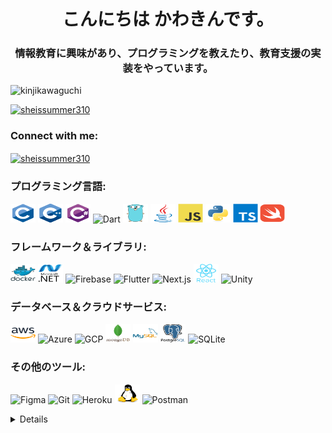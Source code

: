 <h1 align="center">こんにちは かわきんです。</h1>
<h3 align="center">情報教育に興味があり、プログラミングを教えたり、教育支援の実装をやっています。</h3>

<p align="left">
    <img src="https://komarev.com/ghpvc/?username=kinjikawaguchi&label=Profile%20views&color=0e75b6&style=flat" alt="kinjikawaguchi" />
</p>

<p align="left">
    <a href="https://twitter.com/sheissummer310" target="blank">
        <img src="https://img.shields.io/twitter/follow/sheissummer310?logo=twitter&style=for-the-badge" alt="sheissummer310" />
    </a>
</p>

<h3 align="left">Connect with me:</h3>
<p align="left">
    <a href="https://twitter.com/sheissummer310" target="blank">
        <img align="center" src="https://raw.githubusercontent.com/rahuldkjain/github-profile-readme-generator/master/src/images/icons/Social/twitter.svg" alt="sheissummer310" height="30" width="40" />
    </a>
</p>

<h3 align="left">プログラミング言語:</h3>
<p align="left">
    <img src="https://raw.githubusercontent.com/devicons/devicon/master/icons/c/c-original.svg" alt="C" width="40" height="30"/>
    <img src="https://raw.githubusercontent.com/devicons/devicon/master/icons/cplusplus/cplusplus-original.svg" alt="C++" width="40" height="30"/>
    <img src="https://raw.githubusercontent.com/devicons/devicon/master/icons/csharp/csharp-original.svg" alt="C#" width="40" height="30"/>
    <img src="https://www.vectorlogo.zone/logos/dartlang/dartlang-icon.svg" alt="Dart" width="30" height="30"/>
    <img src="https://raw.githubusercontent.com/devicons/devicon/master/icons/go/go-original.svg" alt="Go" width="40" height="30"/>
    <img src="https://raw.githubusercontent.com/devicons/devicon/master/icons/java/java-original.svg" alt="Java" width="40" height="30"/>
    <img src="https://raw.githubusercontent.com/devicons/devicon/master/icons/javascript/javascript-original.svg" alt="JavaScript" width="40" height="30"/>
    <img src="https://raw.githubusercontent.com/devicons/devicon/master/icons/python/python-original.svg" alt="Python" width="40" height="30"/>
    <img src="https://raw.githubusercontent.com/devicons/devicon/master/icons/typescript/typescript-original.svg" alt="TypeScript" width="40" height="30"/>
    <img src="https://raw.githubusercontent.com/devicons/devicon/master/icons/swift/swift-original.svg" alt="Swift" width="40" height="30"/>
</p>

<h3 align="left">フレームワーク＆ライブラリ:</h3>
<p align="left">
    <img src="https://raw.githubusercontent.com/devicons/devicon/master/icons/docker/docker-original-wordmark.svg" alt="Docker" width="40" height="30"/>
    <img src="https://raw.githubusercontent.com/devicons/devicon/master/icons/dot-net/dot-net-original-wordmark.svg" alt="DotNet" width="40" height="30"/>
    <img src="https://www.vectorlogo.zone/logos/firebase/firebase-icon.svg" alt="Firebase" width="40" height="30"/>
    <img src="https://www.vectorlogo.zone/logos/flutterio/flutterio-icon.svg" alt="Flutter" width="40" height="30"/>
    <img src="https://cdn.worldvectorlogo.com/logos/nextjs-2.svg" alt="Next.js" width="40" height="30"/>
    <img src="https://raw.githubusercontent.com/devicons/devicon/master/icons/react/react-original-wordmark.svg" alt="React" width="40" height="30"/>
    <img src="https://www.vectorlogo.zone/logos/unity3d/unity3d-icon.svg" alt="Unity" width="30" height="30"/>
</p>

<h3 align="left">データベース＆クラウドサービス:</h3>
<p align="left">
    <img src="https://raw.githubusercontent.com/devicons/devicon/master/icons/amazonwebservices/amazonwebservices-original-wordmark.svg" alt="AWS" width="40" height="30"/>
    <img src="https://www.vectorlogo.zone/logos/microsoft_azure/microsoft_azure-icon.svg" alt="Azure" width="40" height="30"/>
    <img src="https://www.vectorlogo.zone/logos/google_cloud/google_cloud-icon.svg" alt="GCP" width="30" height="30"/>
    <img src="https://raw.githubusercontent.com/devicons/devicon/master/icons/mongodb/mongodb-original-wordmark.svg" alt="MongoDB" width="40" height="30"/>
    <img src="https://raw.githubusercontent.com/devicons/devicon/master/icons/mysql/mysql-original-wordmark.svg" alt="MySQL" width="40" height="30"/>
    <img src="https://raw.githubusercontent.com/devicons/devicon/master/icons/postgresql/postgresql-original-wordmark.svg" alt="PostgreSQL" width="40" height="30"/>
    <img src="https://www.vectorlogo.zone/logos/sqlite/sqlite-icon.svg" alt="SQLite" width="40" height="30"/>
</p>

<h3 align="left">その他のツール:</h3>
<p align="left">
    <img src="https://www.vectorlogo.zone/logos/figma/figma-icon.svg" alt="Figma" width="40" height="30"/>
    <img src="https://www.vectorlogo.zone/logos/git-scm/git-scm-icon.svg" alt="Git" width="40" height="30"/>
    <img src="https://www.vectorlogo.zone/logos/heroku/heroku-icon.svg" alt="Heroku" width="40" height="30"/>
    <img src="https://raw.githubusercontent.com/devicons/devicon/master/icons/linux/linux-original.svg" alt="Linux" width="40" height="30"/>
    <img src="https://www.vectorlogo.zone/logos/getpostman/getpostman-icon.svg" alt="Postman" width="30" height="30"/>
</p>

<details>
<p align="left"></p>
<p align="left">
    <img align="left" src="https://github-readme-stats.vercel.app/api/top-langs?username=kinjikawaguchi&show_icons=true&locale=en&layout=compact" alt="kinjikawaguchi" />
</p>

<p align="left">
    <img src="https://github-readme-stats.vercel.app/api?username=kinjikawaguchi&show_icons=true&locale=en" alt="kinjikawaguchi" />
</p>

<p align="left">
    <img src="https://github-readme-streak-stats.herokuapp.com/?user=kinjikawaguchi&" alt="kinjikawaguchi" />
</p>
<p align="left">
    <a href="https://github.com/ryo-ma/github-profile-trophy">
        <img src="https://github-profile-trophy.vercel.app/?username=kinjikawaguchi" alt="kinjikawaguchi" />
    </a>
</p>
</details>

